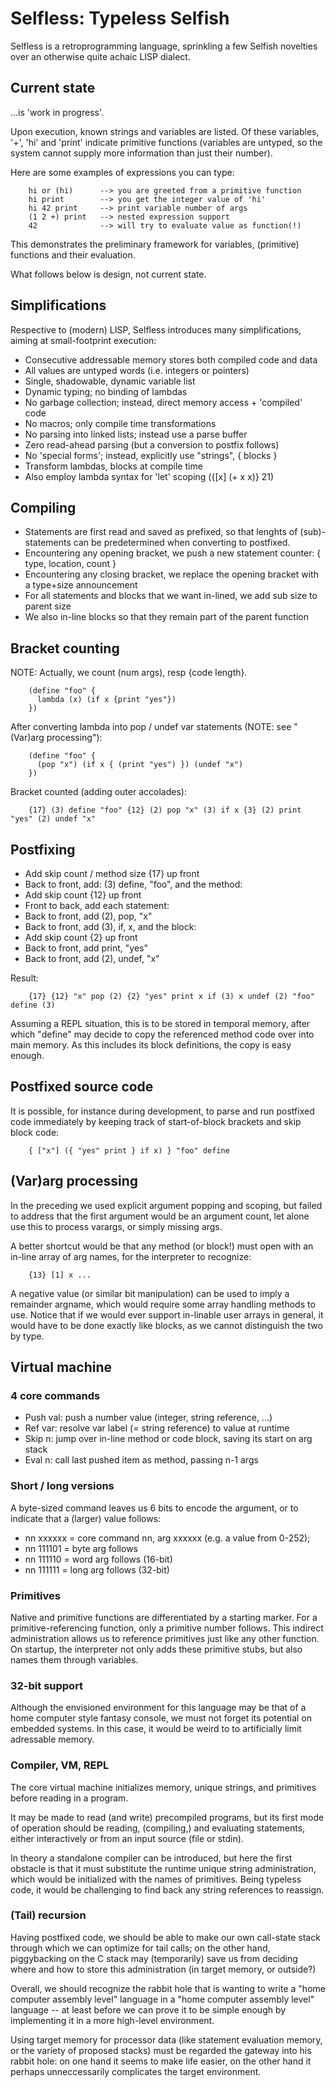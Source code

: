 # Selfless: Typeless Selfish
Selfless is a retroprogramming language, sprinkling a few Selfish novelties
over an otherwise quite achaic LISP dialect.

## Current state
...is 'work in progress'.

Upon execution, known strings and variables are listed. Of these variables,
'+', 'hi' and 'print' indicate primitive functions (variables are untyped, so
the system cannot supply more information than just their number).

Here are some examples of expressions you can type:

        hi or (hi)      --> you are greeted from a primitive function
        hi print        --> you get the integer value of 'hi'
        hi 42 print     --> print variable number of args
        (1 2 +) print   --> nested expression support
        42              --> will try to evaluate value as function(!)

This demonstrates the preliminary framework for variables, (primitive)
functions and their evaluation.

What follows below is design, not current state.

## Simplifications
Respective to (modern) LISP, Selfless introduces many simplifications, aiming
at small-footprint execution:
- Consecutive addressable memory stores both compiled code and data
- All values are untyped words (i.e. integers or pointers)
- Single, shadowable, dynamic variable list
- Dynamic typing; no binding of lambdas
- No garbage collection; instead, direct memory access + 'compiled' code
- No macros; only compile time transformations
- No parsing into linked lists; instead use a parse buffer
- Zero read-ahead parsing (but a conversion to postfix follows)
- No 'special forms'; instead, explicitly use "strings", { blocks }
- Transform lambdas, blocks at compile time
- Also employ lambda syntax for 'let' scoping ({[x] (+ x x)} 21)

## Compiling
- Statements are first read and saved as prefixed, so that lenghts of (sub)-
statements can be predetermined when converting to postfixed.
- Encountering any opening bracket, we push a new statement counter: { type, location, count }
- Encountering any closing bracket, we replace the opening bracket with a type+size announcement
- For all statements and blocks that we want in-lined, we add sub size to parent size
- We also in-line blocks so that they remain part of the parent function

## Bracket counting
NOTE: Actually, we count (num args), resp {code length}.

        (define "foo" {
          lambda (x) (if x {print "yes"})
        })

After converting lambda into pop / undef var statements (NOTE: see "(Var)arg processing"):

        (define "foo" {
          (pop "x") (if x { (print "yes") }) (undef "x")
        })

Bracket counted (adding outer accolades):

        {17} (3) define "foo" {12} (2) pop "x" (3) if x {3} (2) print "yes" (2) undef "x"

## Postfixing
- Add skip count / method size {17} up front
- Back to front, add: (3) define, "foo", and the method:
- Add skip count {12} up front
- Front to back, add each statement:
- Back to front, add (2), pop, "x"
- Back to front, add (3), if, x, and the block:
- Add skip count {2} up front
- Back to front, add print, "yes"
- Back to front, add (2), undef, "x"

Result:

        {17} {12} "x" pop (2) {2} "yes" print x if (3) x undef (2) "foo" define (3)

Assuming a REPL situation, this is to be stored in temporal memory, after which
"define" may decide to copy the referenced method code over into main memory.
As this includes its block definitions, the copy is easy enough.

## Postfixed source code
It is possible, for instance during development, to parse and run postfixed
code immediately by keeping track of start-of-block brackets and skip block
code:

        { ["x"] ({ "yes" print } if x) } "foo" define

## (Var)arg processing
In the preceding we used explicit argument popping and scoping, but failed to
address that the first argument would be an argument count, let alone use this
to process varargs, or simply missing args.

A better shortcut would be that any method (or block!) must open with an in-line
array of arg names, for the interpreter to recognize:

        {13} [1] x ...

A negative value (or similar bit manipulation) can be used to imply a remainder
argname, which would require some array handling methods to use. Notice that if
we would ever support in-linable user arrays in general, it would have to be
done exactly like blocks, as we cannot distinguish the two by type.

## Virtual machine

### 4 core commands
- Push val: push a number value (integer, string reference, ...)
- Ref var: resolve var label (= string reference) to value at runtime
- Skip n: jump over in-line method or code block, saving its start on arg stack
- Eval n: call last pushed item as method, passing n-1 args

### Short / long versions
A byte-sized command leaves us 6 bits to encode the argument, or to indicate
that a (larger) value follows:

- nn xxxxxx = core command nn, arg xxxxxx (e.g. a value from 0-252);
- nn 111101 = byte arg follows
- nn 111110 = word arg follows (16-bit)
- nn 111111 = long arg follows (32-bit)

### Primitives
Native and primitive functions are differentiated by a starting marker. For a
primitive-referencing function, only a primitive number follows. This indirect
administration allows us to reference primitives just like any other function.
On startup, the interpreter not only adds these primitive stubs, but also names
them through variables.


### 32-bit support
Although the envisioned environment for this language may be that of a home
computer style fantasy console, we must not forget its potential on embedded
systems. In this case, it would be weird to to artificially limit adressable
memory.

### Compiler, VM, REPL
The core virtual machine initializes memory, unique strings, and primitives
before reading in a program.

It may be made to read (and write) precompiled programs, but its first mode of
operation should be reading, (compiling,) and evaluating statements, either
interactively or from an input source (file or stdin).

In theory a standalone compiler can be introduced, but here the first obstacle
is that it must substitute the runtime unique string administration, which
would be initialized with the names of primitives. Being typeless code, it
would be challenging to find back any string references to reassign.

### (Tail) recursion
Having postfixed code, we should be able to make our own call-state stack
through which we can optimize for tail calls; on the other hand, piggybacking
on the C stack may (temporarily) save us from deciding where and how to store
this administration (in target memory, or outside?)

Overall, we should recognize the rabbit hole that is wanting to write a "home
computer assembly level" language in a "home computer assembly level" language
-- at least before we can prove it to be simple enough by implementing it in a
more high-level environment.

Using target memory for processor data (like statement evaluation memory, or
the variety of proposed stacks) must be regarded the gateway into his rabbit
hole: on one hand it seems to make life easier, on the other hand it perhaps
unneccessarily complicates the target environment.

